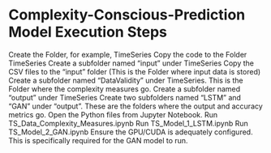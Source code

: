 # Complexity-Conscious-Prediction Model Execution Steps
Create the Folder, for example, TimeSeries
Copy the code to the Folder TimeSeries
Create a subfolder named “input” under TimeSeries
Copy the CSV files to the “input” folder (This is the Folder where input data is stored)
Create a subfolder named “DataValidity” under TimeSeries. This is the Folder where the complexity measures go.
Create a subfolder named “output” under TimeSeries
Create two subfolders named “LSTM” and “GAN” under “output”. These are the folders where the output and accuracy metrics go.
Open the Python files from Jupyter Notebook.
Run TS_Data_Complexity_Measures.ipynb
Run TS_Model_1_LSTM.ipynb
Run TS_Model_2_GAN.ipynb
Ensure the GPU/CUDA is adequately configured. This is specifically required for the GAN model to run.
